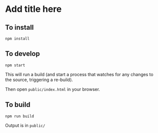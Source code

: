 # Add title here


## To install
```
npm install
```


## To develop
```
npm start
```
This will run a build (and start a process that watches for any changes to the source, triggering a re-build).

Then open `public/index.html` in your browser.


## To build
```
npm run build
```
Output is in `public/`
